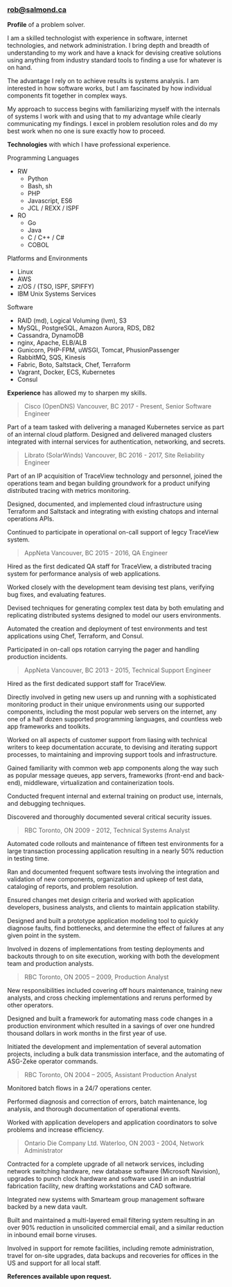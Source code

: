 ### rob@salmond.ca

__Profile__ of a problem solver.

I am a skilled technologist with experience in software, internet technologies, and network administration. I bring depth and breadth of understanding to my work and have a knack for devising creative solutions using anything from industry standard tools to finding a use for whatever is on hand.

The advantage I rely on to achieve results is systems analysis. I am interested in how software works, but I am fascinated by how individual components fit together in complex ways.

My approach to success begins with familiarizing myself with the internals of systems I work with and using that to my advantage while clearly communicating my findings. I excel in problem resolution roles and do my best work when no one is sure exactly how to proceed.

__Technologies__ with which I have professional experience.

Programming Languages

* RW
  * Python
  * Bash, sh
  * PHP
  * Javascript, ES6
  * JCL / REXX / ISPF
* RO
  * Go
  * Java
  * C / C++ / C#
  * COBOL

Platforms and Environments

 * Linux
 * AWS
 * z/OS / (TSO, ISPF, SPIFFY)
 * IBM Unix Systems Services

Software

 * RAID (md), Logical Voluming (lvm), S3
 * MySQL, PostgreSQL, Amazon Aurora, RDS, DB2
 * Cassandra, DynamoDB
 * nginx, Apache, ELB/ALB
 * Gunicorn, PHP-FPM, uWSGI, Tomcat, PhusionPassenger
 * RabbitMQ, SQS, Kinesis
 * Fabric, Boto, Saltstack, Chef, Terraform
 * Vagrant, Docker, ECS, Kubernetes
 * Consul

__Experience__ has allowed my to sharpen my skills.

> Cisco (OpenDNS) Vancouver, BC 2017 - Present, Senior Software Engineer

Part of a team tasked with delivering a managed Kubernetes service as part of an internal cloud platform. Designed and delivered managed clusters integrated with internal services for authentication, networking, and secrets.

> Librato (SolarWinds) Vancouver, BC 2016 - 2017, Site Reliability Engineer

Part of an IP acquisition of TraceView technology and personnel, joined the operations team and began building groundwork for a product unifying distributed tracing with metrics monitoring.

Designed, documented, and implemented cloud infrastructure using Terraform and Saltstack and integrating with existing chatops and internal operations APIs.

Continued to participate in operational on-call support of legcy TraceView system.

> AppNeta Vancouver, BC 2015 - 2016, QA Engineer

Hired as the first dedicated QA staff for TraceView, a distributed tracing system for performance analysis of web applications.

Worked closely with the development team devising test plans, verifying bug fixes, and evaluating features. 

Devised techniques for generating complex test data by both emulating and replicating distributed systems designed to model our users environments.

Automated the creation and deployment of test environments and test applications using Chef, Terraform, and Consul.

Participated in on-call ops rotation carrying the pager and handling production incidents.

> AppNeta Vancouver, BC 2013 - 2015, Technical Support Engineer

Hired as the first dedicated support staff for TraceView.

Directly involved in geting new users up and running with a sophisticated monitoring product in their unique environments using our supported components, including the most popular web servers on the internet, any one of a half dozen supported programming languages, and countless web app frameworks and toolkits.

Worked on all aspects of customer support from liasing with technical writers to keep documentation accurate, to devising and iterating support processes, to maintaining and improving support tools and infrastructure.

Gained familiarity with common web app components along the way such as popular message queues, app servers, frameworks (front-end and back-end), middleware, virtualization and containerization tools.

Conducted frequent internal and external training on product use, internals, and debugging techniques.

Discovered and thoroughly documented several critical security issues.

> RBC Toronto, ON 2009 - 2012, Technical Systems Analyst

Automated code rollouts and maintenance of fifteen test environments for a large transaction processing application resulting in a nearly 50% reduction in testing time.

Ran and documented frequent software tests involving the integration and validation of new components, organization and upkeep of test data, cataloging of reports, and problem resolution.

Ensured changes met design criteria and worked with application developers, business analysts, and clients to maintain application stability.

Designed and built a prototype application modeling tool to quickly diagnose faults, find bottlenecks, and determine the effect of failures at any given point in the system.

Involved in dozens of implementations from testing deployments and backouts through to on site execution, working with both the development team and production analysts.

> RBC Toronto, ON 2005 – 2009, Production Analyst

New responsibilities included covering off hours maintenance, training new analysts, and cross checking implementations and reruns performed by other operators.

Designed and built a framework for automating mass code changes in a production environment which resulted in a savings of over one hundred thousand dollars in work months in the first year of use.

Initiated the development and implementation of several automation projects, including a bulk data transmission interface, and the automating of ASG-Zeke operator commands.

> RBC Toronto, ON 2004 – 2005, Assistant Production Analyst

Monitored batch flows in a 24/7 operations center.

Performed diagnosis and correction of errors, batch maintenance, log analysis, and thorough documentation of operational events.

Worked with application developers and application coordinators to solve problems and increase efficiency.

> Ontario Die Company Ltd. Waterloo, ON 2003 - 2004, Network Administrator

Contracted for a complete upgrade of all network services, including network switching hardware, new database software (Microsoft Navision), upgrades to punch clock hardware and software used in an industrial fabrication facility, new drafting workstations and CAD software.

Integrated new systems with Smarteam group management software backed by a new data vault.

Built and maintained a multi-layered email filtering system resulting in an over 90% reduction in unsolicited commercial email, and a similar reduction in inbound email borne viruses.

Involved in support for remote facilities, including remote administration, travel for on-site upgrades, data backups and recoveries for offices in the US and support for all local staff.

__References available upon request.__

